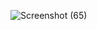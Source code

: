 

![Screenshot (65)](https://github.com/janiltankaria/Node.js-weather-app/assets/82015902/871ff122-f86a-4435-b351-a364667bf729)

